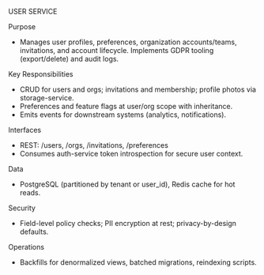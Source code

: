 USER SERVICE

Purpose
- Manages user profiles, preferences, organization accounts/teams, invitations, and account lifecycle. Implements GDPR tooling (export/delete) and audit logs.

Key Responsibilities
- CRUD for users and orgs; invitations and membership; profile photos via storage-service.
- Preferences and feature flags at user/org scope with inheritance.
- Emits events for downstream systems (analytics, notifications).

Interfaces
- REST: /users, /orgs, /invitations, /preferences
- Consumes auth-service token introspection for secure user context.

Data
- PostgreSQL (partitioned by tenant or user_id), Redis cache for hot reads.

Security
- Field-level policy checks; PII encryption at rest; privacy-by-design defaults.

Operations
- Backfills for denormalized views, batched migrations, reindexing scripts.
